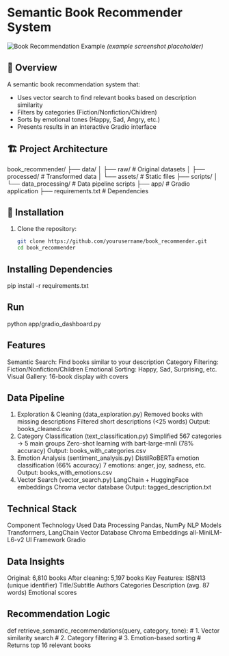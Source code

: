 # Semantic Book Recommender System

![Book Recommendation Example](data/assets/cover-not-found.jpg) *(example screenshot placeholder)*

## 📖 Overview
A semantic book recommendation system that:
- Uses vector search to find relevant books based on description similarity
- Filters by categories (Fiction/Nonfiction/Children)
- Sorts by emotional tones (Happy, Sad, Angry, etc.)
- Presents results in an interactive Gradio interface

## 🏗️ Project Architecture
book_recommender/
├── data/
│ ├── raw/ # Original datasets
│ ├── processed/ # Transformed data
│ └── assets/ # Static files
├── scripts/
│ └── data_processing/ # Data pipeline scripts
├── app/ # Gradio application
├── requirements.txt # Dependencies


## 🔧 Installation
1. Clone the repository:
   ```bash
   git clone https://github.com/yourusername/book_recommender.git
   cd book_recommender

## Installing Dependencies
pip install -r requirements.txt

## Run
python app/gradio_dashboard.py

## Features
Semantic Search: Find books similar to your description
Category Filtering: Fiction/Nonfiction/Children
Emotional Sorting: Happy, Sad, Surprising, etc.
Visual Gallery: 16-book display with covers

## Data Pipeline
1) Exploration & Cleaning (data_exploration.py)
        Removed books with missing descriptions
        Filtered short descriptions (<25 words)
        Output: books_cleaned.csv
2) Category Classification (text_classification.py)
        Simplified 567 categories → 5 main groups
        Zero-shot learning with bart-large-mnli (78% accuracy)
        Output: books_with_categories.csv
3) Emotion Analysis (sentiment_analysis.py)
        DistilRoBERTa emotion classification (66% accuracy)
        7 emotions: anger, joy, sadness, etc.
        Output: books_with_emotions.csv
4) Vector Search (vector_search.py)
        LangChain + HuggingFace embeddings
        Chroma vector database
        Output: tagged_description.txt

## Technical Stack
Component	            Technology Used
Data                    Processing	Pandas, NumPy
NLP Models	            Transformers, LangChain
Vector Database	        Chroma
Embeddings	            all-MiniLM-L6-v2
UI Framework	        Gradio

## Data Insights
Original: 6,810 books
After cleaning: 5,197 books
Key Features:
    ISBN13 (unique identifier)
    Title/Subtitle
    Authors
    Categories
    Description (avg. 87 words)
    Emotional scores

## Recommendation Logic
def retrieve_semantic_recommendations(query, category, tone):
    # 1. Vector similarity search
    # 2. Category filtering
    # 3. Emotion-based sorting
    # Returns top 16 relevant books

